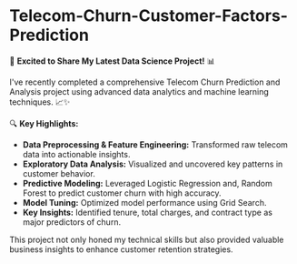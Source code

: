 # Telecom-Churn-Customer-Factors-Prediction

🚀 **Excited to Share My Latest Data Science Project!** 📊

I've recently completed a comprehensive Telecom Churn Prediction and Analysis project using advanced data analytics and machine learning techniques. 📈✨

🔍 **Key Highlights:**
- **Data Preprocessing & Feature Engineering:** Transformed raw telecom data into actionable insights.
- **Exploratory Data Analysis:** Visualized and uncovered key patterns in customer behavior.
- **Predictive Modeling:** Leveraged Logistic Regression and, Random Forest to predict customer churn with high accuracy.
- **Model Tuning:** Optimized model performance using Grid Search.
- **Key Insights:** Identified tenure, total charges, and contract type as major predictors of churn.

This project not only honed my technical skills but also provided valuable business insights to enhance customer retention strategies.
